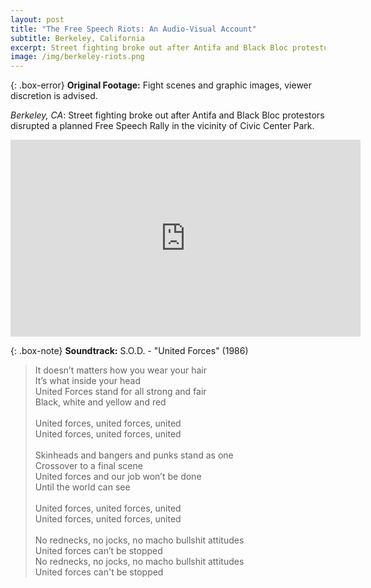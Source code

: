 ```yaml
---
layout: post
title: "The Free Speech Riots: An Audio-Visual Account"
subtitle: Berkeley, California
excerpt: Street fighting broke out after Antifa and Black Bloc protestors disrupted a planned Free Speech Rally at Berkeley’s Civic Center Park.
image: /img/berkeley-riots.png
---
```


{: .box-error}
**Original Footage:** Fight scenes and graphic images, viewer discretion is advised.

*Berkeley, CA*: Street fighting broke out after Antifa and Black Bloc protestors disrupted a planned Free Speech Rally in the vicinity of Civic Center Park.

<iframe width="560" height="315" src="https://www.youtube-nocookie.com/embed/3cSBrE1ETDg" frameborder="0" allow="accelerometer; autoplay; encrypted-media; gyroscope; picture-in-picture" allowfullscreen></iframe>

{: .box-note}
**Soundtrack:** S.O.D. - "United Forces" (1986)

> It doesn’t matters how you wear your hair<br/>
It’s what inside your head<br/>
United Forces stand for all strong and fair<br/>
Black, white and yellow and red<br/><br/>
United forces, united forces, united<br/>
United forces, united forces, united<br/><br/>
Skinheads and bangers and punks stand as one<br/>
Crossover to a final scene<br/>
United forces and our job won’t be done<br/>
Until the world can see<br/><br/>
United forces, united forces, united<br/>
United forces, united forces, united<br/><br/>
No rednecks, no jocks, no macho bullshit attitudes<br/>
United forces can’t be stopped<br/>
No rednecks, no jocks, no macho bullshit attitudes<br/>
United forces can't be stopped
